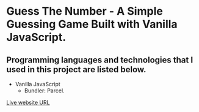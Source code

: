 # Guess The Number - A Simple Guessing Game Built with Vanilla JavaScript.

## Programming languages and technologies that I used in this project are listed below.

- Vanilla JavaScript
  - Bundler: Parcel.

[Live website URL](https://guess-it-please.netlify.app/)
